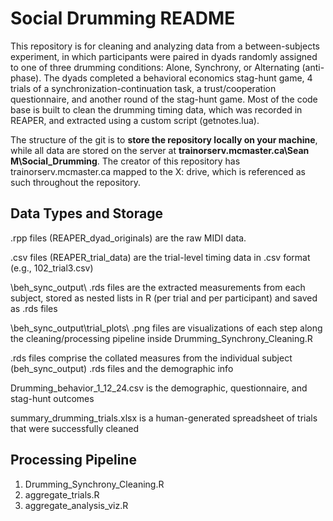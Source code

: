 # Social Drumming README
This repository is for cleaning and analyzing data from a between-subjects experiment, in which participants were paired in dyads randomly assigned to one of three drumming conditions: Alone, Synchrony, or Alternating (anti-phase). The dyads completed a behavioral economics stag-hunt game, 4 trials of a synchronization-continuation task, a trust/cooperation questionnaire, and another round of the stag-hunt game. Most of the code base is built to clean the drumming timing data, which was recorded in REAPER, and extracted using a custom script (getnotes.lua). 

The structure of the git is to **store the repository locally on your machine**, while all data are stored on the server at **trainorserv.mcmaster.ca\Sean M\Social_Drumming**. The creator of this repository has trainorserv.mcmaster.ca mapped to the X: drive, which is referenced as such throughout the repository. 

## Data Types and Storage
.rpp files (REAPER_dyad_originals) are the raw MIDI data.

.csv files (REAPER_trial_data) are the trial-level timing data in .csv format (e.g., 102_trial3.csv)

\beh_sync_output\ .rds files are the extracted measurements from each subject, stored as nested lists in R (per trial and per participant) and saved as .rds files

\beh_sync_output\trial_plots\ .png files are visualizations of each step along the cleaning/processing pipeline inside Drumming_Synchrony_Cleaning.R

\.rds files comprise the collated measures from the individual subject (beh_sync_output\) .rds files and the demographic info

Drumming_behavior_1_12_24.csv is the demographic, questionnaire, and stag-hunt outcomes

summary_drumming_trials.xlsx is a human-generated spreadsheet of trials that were successfully cleaned

## Processing Pipeline
1. Drumming_Synchrony_Cleaning.R    
2. aggregate_trials.R
3. aggregate_analysis_viz.R
